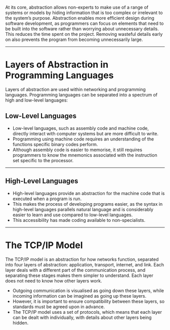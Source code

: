 At its core, abstraction allows non-experts to make use of a range of systems or models by hiding information that is too complex or irrelevant to the system’s purpose. Abstraction enables more efficient design during software development, as programmers can focus on elements that need to be built into the software rather than worrying about unnecessary details. This reduces the time spent on the project. Removing wasteful details early on also prevents the program from becoming unnecessarily large.

---
# Layers of Abstraction in Programming Languages
Layers of abstraction are used within networking and programming languages. Programming languages can be separated into a spectrum of high and low-level languages:
## Low-Level Languages
- Low-level languages, such as assembly code and machine code, directly interact with computer systems but are more difficult to write.
- Programming using machine code requires an understanding of the functions specific binary codes perform.
- Although assembly code is easier to memorise, it still requires programmers to know the mnemonics associated with the instruction set specific to the processor.
---
## High-Level Languages
- High-level languages provide an abstraction for the machine code that is executed when a program is run.
- This makes the process of developing programs easier, as the syntax in high-level languages parallels natural language and is considerably easier to learn and use compared to low-level languages.
- This accessibility has made coding available to non-specialists.
---
# The TCP/IP Model
The TCP/IP model is an abstraction for how networks function, separated into four layers of abstraction: application, transport, internet, and link. Each layer deals with a different part of the communication process, and separating these stages makes them simpler to understand. Each layer does not need to know how other layers work.
- Outgoing communication is visualised as going down these layers, while incoming information can be imagined as going up these layers.
- However, it is important to ensure compatibility between these layers, so standards must be agreed upon in advance.
- The TCP/IP model uses a set of protocols, which means that each layer can be dealt with individually, with details about other layers being hidden.